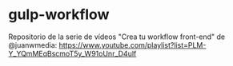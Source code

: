 # gulp-workflow
Repositorio de la serie de vídeos "Crea tu workflow front-end" de @juanwmedia: https://www.youtube.com/playlist?list=PLM-Y_YQmMEqBscmoT5y_W91oUnr_D4ulf
